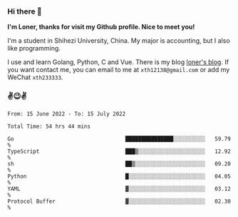 ### Hi there 👋️

**I'm Loner, thanks for visit my Github profile. Nice to meet you!**

I'm a student in Shihezi University, China. My major is accounting, but I also like programming.

I use and learn Golang, Python, C and Vue. There is my blog [loner's blog](https://www.loner1024.top).  If you want contact me, you can email to me at `xth12138@gmail.com` or add my WeChat `xth233333`.

### ✌️😉✌️

<!--START_SECTION:waka-->

```text
From: 15 June 2022 - To: 15 July 2022

Total Time: 54 hrs 44 mins

Go                                   ███████████████░░░░░░░░░░   59.79 %
TypeScript                           ███▒░░░░░░░░░░░░░░░░░░░░░   12.92 %
sh                                   ██▒░░░░░░░░░░░░░░░░░░░░░░   09.20 %
Python                               █░░░░░░░░░░░░░░░░░░░░░░░░   04.05 %
YAML                                 ▓░░░░░░░░░░░░░░░░░░░░░░░░   03.12 %
Protocol Buffer                      ▓░░░░░░░░░░░░░░░░░░░░░░░░   02.30 %
```

<!--END_SECTION:waka-->



